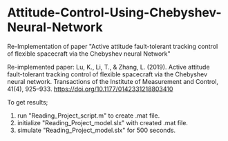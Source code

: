 # Attitude-Control-Using-Chebyshev-Neural-Network
Re-Implementation of paper "Active attitude fault-tolerant tracking control of flexible spacecraft via the Chebyshev neural Network"

Re-implemented paper: Lu, K., Li, T., & Zhang, L. (2019). Active attitude fault-tolerant tracking control of flexible spacecraft via the Chebyshev neural network. Transactions of the Institute of Measurement and Control, 41(4), 925–933. https://doi.org/10.1177/0142331218803410

To get results;
1) run "Reading_Project_script.m" to create .mat file.
2) initialize "Reading_Project_model.slx" with created .mat file.
3) simulate "Reading_Project_model.slx" for 500 seconds.
